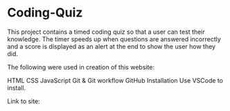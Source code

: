 # Coding-Quiz

This project contains a timed coding quiz so that a user can test their knowledge. The timer speeds up when questions are answered incorrectly and a score is displayed as an alert at the end to show the user how they did.


The following were used in creation of this website:

HTML
CSS
JavaScript
Git & Git workflow
GitHub
Installation
Use VSCode to install.

Link to site:
